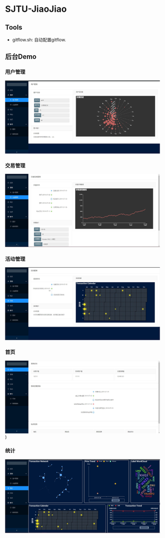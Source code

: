 # SJTU-JiaoJiao

## Tools
- gitflow.sh: 自动配置gitflow.


## 后台Demo
### 用户管理
![avatar](/codes/Admin/demo/用户管理详情.JPG)
### 交易管理
![avatar](/codes/Admin/demo/交易管理详情.JPG)
### 活动管理
![avatar](/codes/Admin/demo/活动详情.JPG)
### 首页
![avatar](/codes/Admin/demo/首页.JPG))
### 统计
![avatar](/codes/Admin/demo/统计.JPG)
